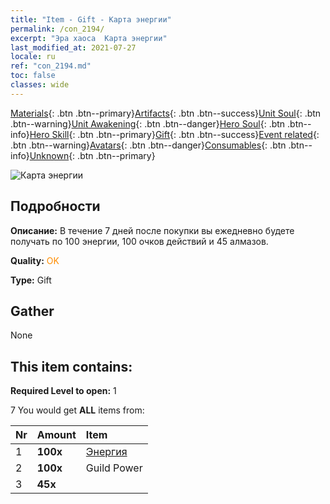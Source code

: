 ```yaml
---
title: "Item - Gift - Карта энергии"
permalink: /con_2194/
excerpt: "Эра хаоса  Карта энергии"
last_modified_at: 2021-07-27
locale: ru
ref: "con_2194.md"
toc: false
classes: wide
---
```

 [Materials](/ItemsRU/){: .btn .btn--primary}[Artifacts](/ItemsRU/Artifacts/){: .btn .btn--success}[Unit Soul](/ItemsRU/UnitSoul/){: .btn .btn--warning}[Unit Awakening](/ItemsRU/UnitAwakening/){: .btn .btn--danger}[Hero Soul](/ItemsRU/HeroSoul/){: .btn .btn--info}[Hero Skill](/ItemsRU/HeroSkill/){: .btn .btn--primary}[Gift](/ItemsRU/Gift/){: .btn .btn--success}[Event related](/ItemsRU/Events/){: .btn .btn--warning}[Avatars](/ItemsRU/Avatars/){: .btn .btn--danger}[Consumables](/ItemsRU/Consumables/){: .btn .btn--info}[Unknown](/ItemsRU/Unknown/){: .btn .btn--primary}

 ![Карта энергии](/images/t/i_907316.png)

## Подробности
 **Описание:** В течение 7 дней после покупки вы ежедневно будете получать по 100 энергии, 100 очков действий и 45 алмазов.

 **Quality:** <span style="color: #FF8C00">OK</span>

 **Type:** Gift

## Gather

  None

## This item contains:

 **Required Level to open:** 1

 7 You would get **ALL** items  from:

  | Nr | Amount |     Item    |
  |:---|:-------|:------------|
  | 1 |  **100x** | [Энергия](/ItemsRU/con_900/) |  | 
  | 2 |  **100x** | Guild Power |  | 
  | 3 |  **45x** | <i class="fas fa-gem"/> |  | 

